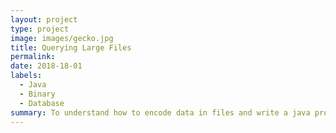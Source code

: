 ```yaml
---
layout: project
type: project
image: images/gecko.jpg
title: Querying Large Files
permalink: 
date: 2018-18-01
labels:
  - Java
  - Binary
  - Database
summary: To understand how to encode data in files and write a java program to query large CSV files
---
```

